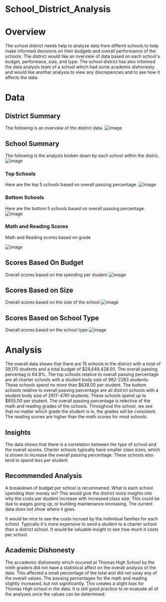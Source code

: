 # School_District_Analysis

# Overview
The school district needs help to analyze data from differnt schools to help make informed decisions on their budgets and overall performance of the schools. The district would like an overview of data based on each school's budget, performace, size, and type. The school district has also informed the data analysis team of a school which had some academic dishonesty and would like another analysis to view any discrepencies and to see how it affects the data.

# Data

## District Summary
The following is an overview of the district data.
![image](https://user-images.githubusercontent.com/86981530/136711263-1e7d077f-3430-4622-a9c7-3004086a7a14.png)

## School Summary
The following is the analysis broken down by each school within the distric.
![image](https://user-images.githubusercontent.com/86981530/136711389-266bb423-993a-428c-bd0c-774258a02119.png)


### Top Schools
Here are the top 5 schools based on overall passing percentage.
![image](https://user-images.githubusercontent.com/86981530/136711407-54507ed6-91df-49c2-9129-52341aca9ad9.png)

### Bottom Schools
Here are the bottom 5 schools based on overall passing percentage.
![image](https://user-images.githubusercontent.com/86981530/136711447-e3866a36-1a7a-4bd1-ad70-c304c5304a52.png)

### Math and Reading Scores
Math and Reading scores based on grade

![image](https://user-images.githubusercontent.com/86981530/136711989-1d177fba-e03c-4125-a6a4-d36ce9ecf1c8.png)

## Scores Based On Budget
Overall scores based on the spending per student
![image](https://user-images.githubusercontent.com/86981530/136712070-7526e814-de24-4efb-9eff-4a9f93f2a40d.png)

## Scores Based on Size
Overall scores based on the size of the school
![image](https://user-images.githubusercontent.com/86981530/136712111-bad69a7b-1323-4077-9ff1-a43f040d24ca.png)

## Scores Based on School Type
Overall scores based on the school type
![image](https://user-images.githubusercontent.com/86981530/136712146-c4327a89-8d3c-4444-b67a-6112e4d632c6.png)

# Analysis
The overall data shows that there are 15 schools in the district with a total of 39,170 students and a total budget of $24,649,428.00. The overall passing percentag is 64.9%. The top schools relative to overall passing percentage are all charter schools with a student body size of 962-2283 students. These schools spend no more than $638.00 per student. The bottom schools relative to overall passing percentage are all district schools with a student body size of 2917-4761 students. These schools spend up to $655.00 per student. The overall passing percentage is relective of the math and reading grades of the schools. Throughout the school, we see that no matter which grade the student is in, the grades will be consistent. The reading scores are higher than the math scores for most schools. 

## Insights
The data shows that there is a correlation between the type of school and the overall scores. Charter schools typically have smaller class sizes, which is shown to increase the overall passing percentage. These schools also tend to spend less per student. 

## Recommended Analysis
A breakdown of budget per school is recommened. What is each school spending their money on? This would give the district more insights into why the costs per student increase with increased class size. This could be due to wages going up, or building maintenance increasing. The current data does not show where it goes.

It would be nice to see the costs incrued by the individual families for each school. Typically it's more expensive to send a student to a charter school than a district school. It would be valuable insight to see how much it costs per school. 

## Academic Dishonesty
The accademic dishonesty which occured at Thomas High School by the ninth graders did not have a statistical affect on the overall analysis of the data. This affected a small percentage of the total and did not sway any of the overall values. The passing percentages for the math and reading slightly increased, but not significantly. This creates a slight bias for Thomas High school in the data. It is still good practice to re-evaluate all of the analyses once the values can be determined.
